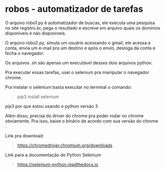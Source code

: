 # robos - automatizador de tarefas

O arquivo robo1.py é automatizador de buscas, ele executa uma pesquisa no site 
registro.br, pega o resultado e escreve em arquivo quais os dominios disponiveis e não disponiveis.

O arquivo robo2.py, simula um usuário acessando o gmail, ele acessa a conta, envia um e-mail pra 
um destino e após o envio, desloga da conta e fecha o navegador.

Os arquivos .sh são apenas um executável desses dois arquivos python.

Pra executar essas tarefas, usei o selenium pra manipular o navegador chrome.

Pra instalar o selenium basta executar no terminal o comando: 

> pip3 install selenium

pip3 por que estou usando o python versão 3

Além disso, precisa do driver do chrome pra poder rodar no chrome obviamente.
Pra isso, baixe o binário de acordo com sua versão do chrome .

Link pra download: 

> https://chromedriver.chromium.org/downloads

Link para a documentação do Python Selenium
> https://selenium-python.readthedocs.io
